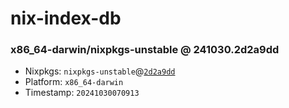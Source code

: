 # nix-index-db
### x86_64-darwin/nixpkgs-unstable @ 241030.2d2a9dd
- Nixpkgs: `nixpkgs-unstable`@[`2d2a9dd`](https://github.com/NixOS/nixpkgs/commit/2d2a9ddbe3f2c00747398f3dc9b05f7f2ebb0f53)
- Platform: `x86_64-darwin`
- Timestamp: `20241030070913`

